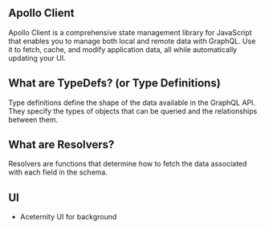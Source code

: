 ## Apollo Client

Apollo Client is a comprehensive state management library for JavaScript that enables you to manage both local and remote data with GraphQL. Use it to fetch, cache, and modify application data, all while automatically updating your UI.

## What are TypeDefs? (or Type Definitions)

Type definitions define the shape of the data available in the GraphQL API. They specify the types of objects that can be queried and the relationships between them.

## What are Resolvers?

Resolvers are functions that determine how to fetch the data associated with each field in the schema.

## UI

- Aceternity UI for background